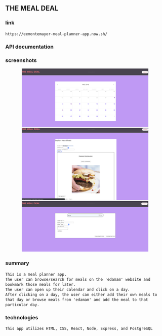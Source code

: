 ## THE MEAL DEAL

### link 
    https://eemontemayor-meal-planner-app.now.sh/

### API documentation
    

### screenshots
<div align='center'>
    <img src="./appPics/calendar.png" width="400px"/> 
</div>
<div align='center'>
    <img src="./appPics/browseMeals.png" width="400px"/> 
</div>
<div align='center'>
    <img src="./appPics/addMeal.png" width="400px"/> 
</div>


### summary
    This is a meal planner app.
    The user can browse/search for meals on the 'edamam' website and bookmark those meals for later.
    The user can open up their calendar and click on a day.
    After clicking on a day, the user can either add their own meals to that day or browse meals from 'edamam' and add the meal to that particular day.

### technologies
    This app utilizes HTML, CSS, React, Node, Express, and PostgreSQL

